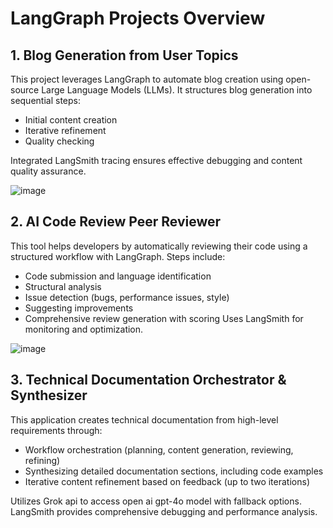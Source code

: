 # LangGraph Projects Overview

## 1. Blog Generation from User Topics
This project leverages LangGraph to automate blog creation using open-source Large Language Models (LLMs). It structures blog generation into sequential steps:
- Initial content creation
- Iterative refinement
- Quality checking

Integrated LangSmith tracing ensures effective debugging and content quality assurance.

![image](https://github.com/user-attachments/assets/c19ceebd-2de1-4d2e-b9a3-39d172bebdfe)


## 2. AI Code Review Peer Reviewer
This tool helps developers by automatically reviewing their code using a structured workflow with LangGraph. Steps include:
- Code submission and language identification
- Structural analysis
- Issue detection (bugs, performance issues, style)
- Suggesting improvements
- Comprehensive review generation with scoring
Uses LangSmith for monitoring and optimization.

![image]([(https://gemini.google.com/app/1befb3fe0cb140f8?is_sa=1&is_sa=1&android-min-version=301356232&ios-min-version=322.0&campaign_id=bkws&utm_source=sem&utm_source=google&utm_medium=paid-media&utm_medium=cpc&utm_campaign=bkws&utm_campaign=2024enUS_gemfeb&pt=9008&mt=8&ct=p-growth-sem-bkws&gclsrc=aw.ds&gad_source=1&gad_campaignid=20108148196&gclid=CjwKCAjwgb_CBhBMEiwA0p3oOMfXEFD-8z1AKmjl7NX2g0PUM2pu7HE0epfZI-tLDM5HA7K1lwCnXxoC4_8QAvD_BwE)])

## 3. Technical Documentation Orchestrator & Synthesizer
This application creates technical documentation from high-level requirements through:
- Workflow orchestration (planning, content generation, reviewing, refining)
- Synthesizing detailed documentation sections, including code examples
- Iterative content refinement based on feedback (up to two iterations)

Utilizes Grok api to access open ai gpt-4o model with fallback options. LangSmith provides comprehensive debugging and performance analysis.

